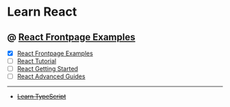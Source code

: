 # Learn React

## @ [React Frontpage Examples](1-react-frontpage-examples/)

* [X] [React Frontpage Examples](1-react-frontpage-examples/)
* [ ] [React Tutorial](2-react-tutorial/)
* [ ] [React Getting Started](3-react-getting-started/)
* [ ] [React Advanced Guides](4-react-advanced-guides/)

---

* ~~[Learn TypeScript](learn-typescript/)~~
